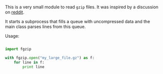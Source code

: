 This is a very small module to read ``gzip`` files. It was inspired by a 
discussion on [reddit](http://www.reddit.com/r/Python/comments/2olhrf/fast_gzip_in_python/).

It starts a subprocess that fills a queue with uncompressed data and the main
class parses lines from this queue.

Usage:

```python

import fgzip

with fgzip.open("my_large_file.gz") as f:
    for line in f:
        print line

```

